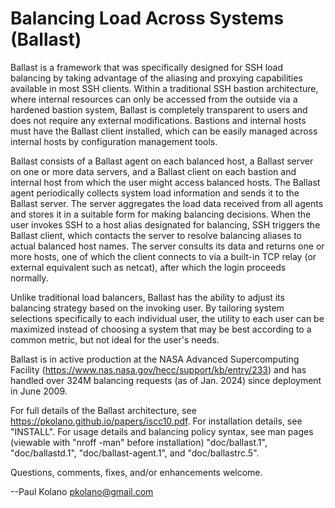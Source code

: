 Balancing Load Across Systems (Ballast)
=======================================

Ballast is a framework that was specifically designed for SSH load
balancing by taking advantage of the aliasing and proxying capabilities
available in most SSH clients.  Within a traditional SSH bastion
architecture, where internal resources can only be accessed from the
outside via a hardened bastion system, Ballast is completely transparent
to users and does not require any external modifications.  Bastions and
internal hosts must have the Ballast client installed, which can be
easily managed across internal hosts by configuration management tools.

Ballast consists of a Ballast agent on each balanced host, a Ballast
server on one or more data servers, and a Ballast client on each bastion
and internal host from which the user might access balanced hosts.  The
Ballast agent periodically collects system load information and sends it
to the Ballast server.  The server aggregates the load data received
from all agents and stores it in a suitable form for making balancing
decisions.  When the user invokes SSH to a host alias designated for
balancing, SSH triggers the Ballast client, which contacts the server to
resolve balancing aliases to actual balanced host names.  The server
consults its data and returns one or more hosts, one of which the client
connects to via a built-in TCP relay (or external equivalent such as
netcat), after which the login proceeds normally.

Unlike traditional load balancers, Ballast has the ability to adjust
its balancing strategy based on the invoking user.  By tailoring system
selections specifically to each individual user, the utility to each
user can be maximized instead of choosing a system that may be best
according to a common metric, but not ideal for the user's needs.

Ballast is in active production at the NASA Advanced Supercomputing
Facility (https://www.nas.nasa.gov/hecc/support/kb/entry/233) and has 
handled over 324M balancing requests (as of Jan. 2024) since deployment
in June 2009.

For full details of the Ballast architecture, see
https://pkolano.github.io/papers/iscc10.pdf.  For installation details,
see "INSTALL".  For usage details and balancing policy syntax, see man
pages (viewable with "nroff -man" before installation) "doc/ballast.1",
"doc/ballastd.1", "doc/ballast-agent.1", and "doc/ballastrc.5".

Questions, comments, fixes, and/or enhancements welcome.

--Paul Kolano <pkolano@gmail.com>
